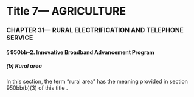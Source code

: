 
# Title 7— AGRICULTURE
### CHAPTER 31— RURAL ELECTRIFICATION AND TELEPHONE SERVICE
#### § 950bb–2. Innovative Broadband Advancement Program
##### (b) Rural area

In this section, the term “rural area” has the meaning provided in section 950bb(b)(3) of this title .
